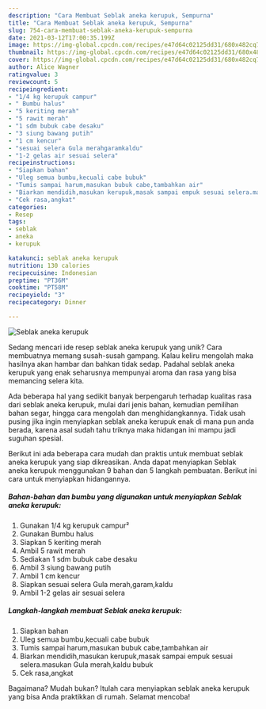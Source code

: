 ```yaml
---
description: "Cara Membuat Seblak aneka kerupuk, Sempurna"
title: "Cara Membuat Seblak aneka kerupuk, Sempurna"
slug: 754-cara-membuat-seblak-aneka-kerupuk-sempurna
date: 2021-03-12T17:00:35.199Z
image: https://img-global.cpcdn.com/recipes/e47d64c02125dd31/680x482cq70/seblak-aneka-kerupuk-foto-resep-utama.jpg
thumbnail: https://img-global.cpcdn.com/recipes/e47d64c02125dd31/680x482cq70/seblak-aneka-kerupuk-foto-resep-utama.jpg
cover: https://img-global.cpcdn.com/recipes/e47d64c02125dd31/680x482cq70/seblak-aneka-kerupuk-foto-resep-utama.jpg
author: Alice Wagner
ratingvalue: 3
reviewcount: 5
recipeingredient:
- "1/4 kg kerupuk campur"
- " Bumbu halus"
- "5 keriting merah"
- "5 rawit merah"
- "1 sdm bubuk cabe desaku"
- "3 siung bawang putih"
- "1 cm kencur"
- "sesuai selera Gula merahgaramkaldu"
- "1-2 gelas air sesuai selera"
recipeinstructions:
- "Siapkan bahan"
- "Uleg semua bumbu,kecuali cabe bubuk"
- "Tumis sampai harum,masukan bubuk cabe,tambahkan air"
- "Biarkan mendidih,masukan kerupuk,masak sampai empuk sesuai selera.masukan Gula merah,kaldu bubuk"
- "Cek rasa,angkat"
categories:
- Resep
tags:
- seblak
- aneka
- kerupuk

katakunci: seblak aneka kerupuk 
nutrition: 130 calories
recipecuisine: Indonesian
preptime: "PT36M"
cooktime: "PT58M"
recipeyield: "3"
recipecategory: Dinner

---
```



![Seblak aneka kerupuk](https://img-global.cpcdn.com/recipes/e47d64c02125dd31/680x482cq70/seblak-aneka-kerupuk-foto-resep-utama.jpg)

Sedang mencari ide resep seblak aneka kerupuk yang unik? Cara membuatnya memang susah-susah gampang. Kalau keliru mengolah maka hasilnya akan hambar dan bahkan tidak sedap. Padahal seblak aneka kerupuk yang enak seharusnya mempunyai aroma dan rasa yang bisa memancing selera kita.

Ada beberapa hal yang sedikit banyak berpengaruh terhadap kualitas rasa dari seblak aneka kerupuk, mulai dari jenis bahan, kemudian pemilihan bahan segar, hingga cara mengolah dan menghidangkannya. Tidak usah pusing jika ingin menyiapkan seblak aneka kerupuk enak di mana pun anda berada, karena asal sudah tahu triknya maka hidangan ini mampu jadi suguhan spesial.




Berikut ini ada beberapa cara mudah dan praktis untuk membuat seblak aneka kerupuk yang siap dikreasikan. Anda dapat menyiapkan Seblak aneka kerupuk menggunakan 9 bahan dan 5 langkah pembuatan. Berikut ini cara untuk menyiapkan hidangannya.

<!--inarticleads1-->

##### Bahan-bahan dan bumbu yang digunakan untuk menyiapkan Seblak aneka kerupuk:

1. Gunakan 1/4 kg kerupuk campur²
1. Gunakan  Bumbu halus
1. Siapkan 5 keriting merah
1. Ambil 5 rawit merah
1. Sediakan 1 sdm bubuk cabe desaku
1. Ambil 3 siung bawang putih
1. Ambil 1 cm kencur
1. Siapkan sesuai selera Gula merah,garam,kaldu
1. Ambil 1-2 gelas air sesuai selera




<!--inarticleads2-->

##### Langkah-langkah membuat Seblak aneka kerupuk:

1. Siapkan bahan
1. Uleg semua bumbu,kecuali cabe bubuk
1. Tumis sampai harum,masukan bubuk cabe,tambahkan air
1. Biarkan mendidih,masukan kerupuk,masak sampai empuk sesuai selera.masukan Gula merah,kaldu bubuk
1. Cek rasa,angkat




Bagaimana? Mudah bukan? Itulah cara menyiapkan seblak aneka kerupuk yang bisa Anda praktikkan di rumah. Selamat mencoba!
